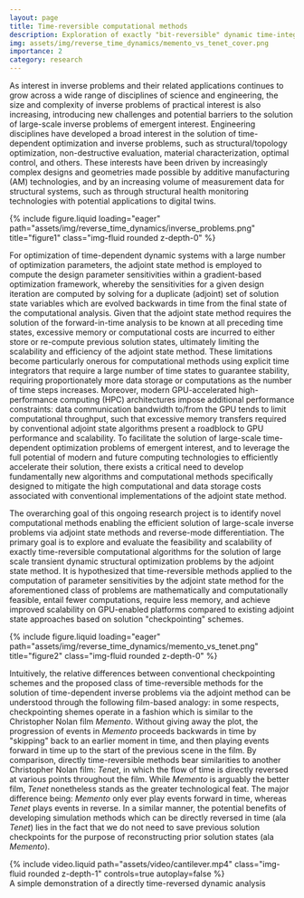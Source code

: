 ```yaml
---
layout: page
title: Time-reversible computational methods
description: Exploration of exactly "bit-reversible" dynamic time-integrators
img: assets/img/reverse_time_dynamics/memento_vs_tenet_cover.png
importance: 2
category: research
---
```


As interest in inverse problems and their related applications continues to grow across a wide range of disciplines of science and engineering, the size and complexity of inverse problems of practical interest is also increasing, introducing new challenges and potential barriers to the solution of large-scale inverse problems of emergent interest.
Engineering disciplines have developed a broad interest in the solution of time-dependent optimization and inverse problems, such as structural/topology optimization, non-destructive evaluation, material characterization, optimal control, and others.
These interests have been driven by increasingly complex designs and geometries made possible by additive manufacturing (AM) technologies, and by an increasing volume of measurement data for structural systems, such as through structural health monitoring technologies with potential applications to digital twins.

<div class="row">
    <div class="col-sm mt-3 mt-md-0">
        {% include figure.liquid loading="eager" path="assets/img/reverse_time_dynamics/inverse_problems.png" title="figure1" class="img-fluid rounded z-depth-0" %}
    </div>
</div>

For optimization of time-dependent dynamic systems with a large number of optimization parameters, the adjoint state method is employed to compute the design parameter sensitivities within a gradient-based optimization framework, whereby the sensitivities for a given design iteration are computed by solving for a duplicate (adjoint) set of solution state variables which are evolved backwards in time from the final state of the computational analysis.
Given that the adjoint state method requires the solution of the forward-in-time analysis to be known at all preceding time states, excessive memory or computational costs are incurred to either store or re-compute previous solution states, ultimately limiting the scalability and efficiency of the adjoint state method.
These limitations become particularly onerous for computational methods using explicit time integrators that require a large number of time states to guarantee stability, requiring proportionately more data storage or computations as the number of time steps increases.
Moreover, modern GPU-accelerated high-performance computing (HPC) architectures impose additional performance constraints: data communication bandwidth to/from the GPU tends to limit computational throughput, such that excessive memory transfers required by conventional adjoint state algorithms present a roadblock to GPU performance and scalability.
To facilitate the solution of large-scale time-dependent optimization problems of emergent interest, and to leverage the full potential of modern and future computing technologies to efficiently accelerate their solution, there exists a critical need to develop fundamentally new algorithms and computational methods specifically designed to mitigate the high computational and data storage costs associated with conventional implementations of the adjoint state method.

The overarching goal of this ongoing research project is to identify novel computational methods enabling the efficient solution of large-scale inverse problems via adjoint state methods and reverse-mode differentiation.
The primary goal is to explore and evaluate the feasibility and scalability of exactly time-reversible computational algorithms for the solution of large scale transient dynamic structural optimization problems by the adjoint state method.
It is hypothesized that time-reversible methods applied to the computation of parameter sensitivities by the adjoint state method for the aforementioned class of problems are mathematically and computationally feasible, entail fewer computations, require less memory, and achieve improved scalability on GPU-enabled platforms compared to existing adjoint state approaches based on solution "checkpointing" schemes.

<div class="row">
    <div class="col-sm mt-3 mt-md-0">
        {% include figure.liquid loading="eager" path="assets/img/reverse_time_dynamics/memento_vs_tenet.png" title="figure2" class="img-fluid rounded z-depth-0" %}
    </div>
</div>

Intuitively, the relative differences between conventional checkpointing schemes and the proposed class of time-reversible methods for the solution of time-dependent inverse problems via the adjoint method can be understood through the following film-based analogy: in some respects, checkpointing shemes operate in a fashion which is similar to the Christopher Nolan film _Memento_. Without giving away the plot, the progression of events in _Memento_ proceeds backwards in time by "skipping" back to an earlier moment in time, and then playing events forward in time up to the start of the previous scene in the film. By comparison, directly time-reversible methods bear similarities to another Christopher Nolan film: _Tenet_, in which the flow of time is directly reversed at various points throughout the film. While _Memento_ is arguably the better film, _Tenet_ nonetheless stands as the greater technological feat. The major difference being: _Memento_ only ever play events forward in time, whereas _Tenet_ plays events in reverse. In a similar manner, the potential benefits of developing simulation methods which can be directly reversed in time (ala _Tenet_) lies in the fact that we do not need to save previous solution checkpoints for the purpose of reconstructing prior solution states (ala _Memento_).

<div class="row mt-3">
    <div class="col-sm mt-3 mt-md-0">
        {% include video.liquid path="assets/video/cantilever.mp4" class="img-fluid rounded z-depth-1" controls=true autoplay=false %}
    </div>
</div>
<div class="caption">
    A simple demonstration of a directly time-reversed dynamic analysis
</div>